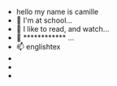 - hello my name is camille
- 👀 I'm at school...
- 🌱 I like to read, and watch...
- 💞️ ************ ...
- 📫 englishtex
-
- 
-

<!---
camille2511/camille2511 is a ✨ special ✨ repository because its `README.md` (this file) appears on your GitHub profile.
You can click the Preview link to take a look at your changes.
--->
